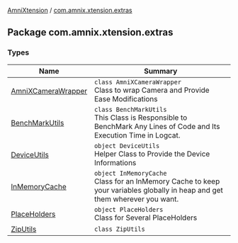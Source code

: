 [AmniXtension](../index.md) / [com.amnix.xtension.extras](./index.md)

## Package com.amnix.xtension.extras

### Types

| Name | Summary |
|---|---|
| [AmniXCameraWrapper](-amni-x-camera-wrapper/index.md) | `class AmniXCameraWrapper`<br>Class to wrap Camera and Provide Ease Modifications |
| [BenchMarkUtils](-bench-mark-utils/index.md) | `class BenchMarkUtils`<br>This Class is Responsible to BenchMark Any Lines of Code and Its Execution Time in Logcat. |
| [DeviceUtils](-device-utils/index.md) | `object DeviceUtils`<br>Helper Class to Provide the Device Informations |
| [InMemoryCache](-in-memory-cache/index.md) | `object InMemoryCache`<br>Class for an InMemory Cache to keep your variables globally in heap and get them wherever you want. |
| [PlaceHolders](-place-holders/index.md) | `object PlaceHolders`<br>Class for Several PlaceHolders |
| [ZipUtils](-zip-utils/index.md) | `class ZipUtils` |
